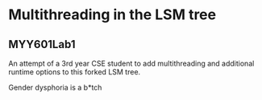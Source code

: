 # Multithreading in the LSM tree
## MYY601Lab1

An attempt of a 3rd year CSE student to add multithreading and additional runtime options to this forked LSM tree.

Gender dysphoria is a b*tch
